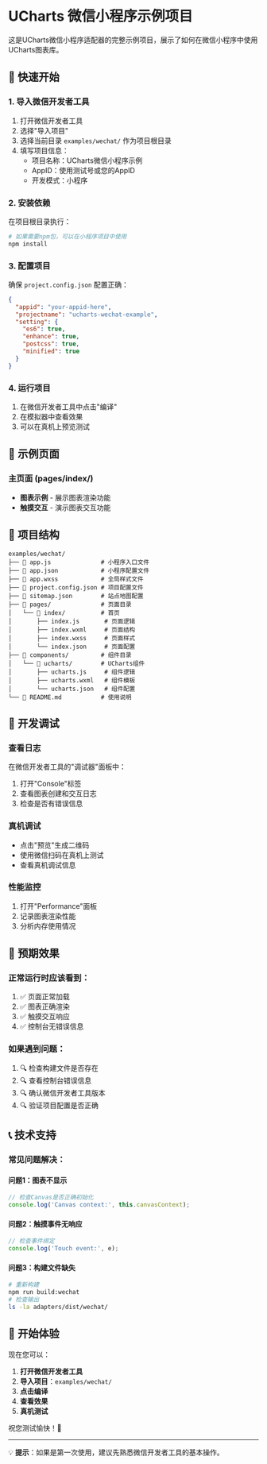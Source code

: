 # UCharts 微信小程序示例项目

这是UCharts微信小程序适配器的完整示例项目，展示了如何在微信小程序中使用UCharts图表库。

## 🚀 快速开始

### 1. 导入微信开发者工具

1. 打开微信开发者工具
2. 选择"导入项目"
3. 选择当前目录 `examples/wechat/` 作为项目根目录
4. 填写项目信息：
   - 项目名称：UCharts微信小程序示例
   - AppID：使用测试号或您的AppID
   - 开发模式：小程序

### 2. 安装依赖

在项目根目录执行：
```bash
# 如果需要npm包，可以在小程序项目中使用
npm install
```

### 3. 配置项目

确保 `project.config.json` 配置正确：
```json
{
  "appid": "your-appid-here",
  "projectname": "ucharts-wechat-example",
  "setting": {
    "es6": true,
    "enhance": true,
    "postcss": true,
    "minified": true
  }
}
```

### 4. 运行项目

1. 在微信开发者工具中点击"编译"
2. 在模拟器中查看效果
3. 可以在真机上预览测试

## 📱 示例页面

### 主页面 (pages/index/)
- **图表示例** - 展示图表渲染功能
- **触摸交互** - 演示图表交互功能

## 📂 项目结构

```
examples/wechat/
├── 📄 app.js              # 小程序入口文件
├── 📄 app.json            # 小程序配置文件
├── 📄 app.wxss            # 全局样式文件
├── 📄 project.config.json # 项目配置文件
├── 📄 sitemap.json        # 站点地图配置
├── 📁 pages/              # 页面目录
│   └── 📁 index/          # 首页
│       ├── index.js       # 页面逻辑
│       ├── index.wxml     # 页面结构
│       ├── index.wxss     # 页面样式
│       └── index.json     # 页面配置
├── 📁 components/         # 组件目录
│   └── 📁 ucharts/        # UCharts组件
│       ├── ucharts.js     # 组件逻辑
│       ├── ucharts.wxml   # 组件模板
│       └── ucharts.json   # 组件配置
└── 📄 README.md           # 使用说明
```

## 🔧 开发调试

### 查看日志
在微信开发者工具的"调试器"面板中：
1. 打开"Console"标签
2. 查看图表创建和交互日志
3. 检查是否有错误信息

### 真机调试
- 点击"预览"生成二维码
- 使用微信扫码在真机上测试
- 查看真机调试信息

### 性能监控
1. 打开"Performance"面板
2. 记录图表渲染性能
3. 分析内存使用情况

## 📱 预期效果

### 正常运行时应该看到：
1. ✅ 页面正常加载
2. ✅ 图表正确渲染
3. ✅ 触摸交互响应
4. ✅ 控制台无错误信息

### 如果遇到问题：
1. 🔍 检查构建文件是否存在
2. 🔍 查看控制台错误信息
3. 🔍 确认微信开发者工具版本
4. 🔍 验证项目配置是否正确

## 📞 技术支持

### 常见问题解决：

#### 问题1：图表不显示
```javascript
// 检查Canvas是否正确初始化
console.log('Canvas context:', this.canvasContext);
```

#### 问题2：触摸事件无响应
```javascript
// 检查事件绑定
console.log('Touch event:', e);
```

#### 问题3：构建文件缺失
```bash
# 重新构建
npm run build:wechat
# 检查输出
ls -la adapters/dist/wechat/
```

## 🎉 开始体验

现在您可以：

1. **打开微信开发者工具**
2. **导入项目**：`examples/wechat/`
3. **点击编译**
4. **查看效果**
5. **真机测试**

祝您测试愉快！🚀

---

💡 **提示**：如果是第一次使用，建议先熟悉微信开发者工具的基本操作。

